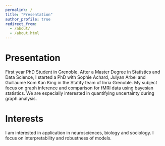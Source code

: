 ```yaml
---
permalink: /
title: "Presentation"
author_profile: true
redirect_from: 
  - /about/
  - /about.html
---
```

# Presentation

First year PhD Student in Grenoble. After a Master Degree in Statistics and Data Science, I started a PhD with Sophie Achard, Julyan Arbel and Guillaume Kom Kan King in the Statify team of Inria Grenoble.
My subject focus on graph inference and comparison for fMRI data using bayesian statistics. We are especially interested in quantifying uncertainty during graph analysis. 

# Interests
I am interested in application in neurosciences, biology and sociology. I focus on interpretability and robustness of models.
